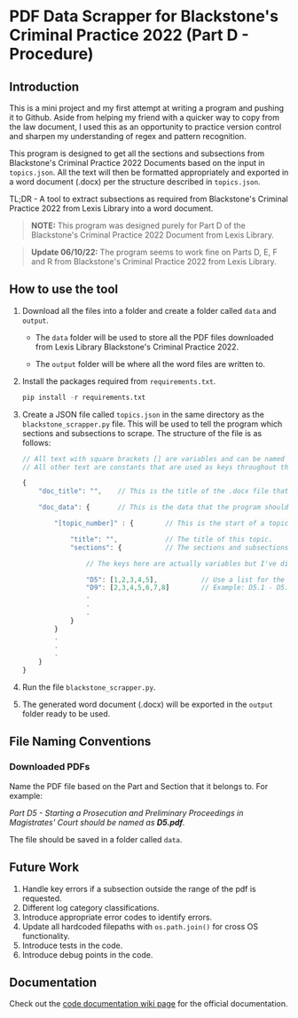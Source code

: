 # PDF Data Scrapper for Blackstone's Criminal Practice 2022 (Part D - Procedure)

## Introduction

This is a mini project and my first attempt at writing a program and pushing it to Github. Aside from helping my friend with a quicker way to copy from the law document, I used this as an opportunity to practice version control and sharpen my understanding of regex and pattern recognition.

This program is designed to get all the sections and subsections from Blackstone's Criminal Practice 2022 Documents based on the input in `topics.json`. All the text will then be formatted appropriately and exported in a word document (.docx) per the structure described in `topics.json`.

TL;DR - A tool to extract subsections as required from Blackstone's Criminal Practice 2022 from Lexis Library into a word document.

> **NOTE:** This program was designed purely for Part D of the Blackstone's Criminal Practice 2022 Document from Lexis Library. 

> **Update 06/10/22:** The program seems to work fine on Parts D, E, F and R from Blackstone's Criminal Practice 2022 from Lexis Library.

## How to use the tool

1. Download all the files into a folder and create a folder called `data` and `output`.

    * The `data` folder will be used to store all the PDF files downloaded from Lexis Library Blackstone's Criminal Practice 2022.

    * The `output` folder will be where all the word files are written to.

2. Install the packages required from `requirements.txt`.

    ```py
    pip install -r requirements.txt
    ```

3. Create a JSON file called `topics.json` in the same directory as the `blackstone_scrapper.py` file. This will be used to tell the program which sections and subsections to scrape. The structure of the file is as follows:

    ```js
    // All text with square brackets [] are variables and can be named according to preference.
    // All other text are constants that are used as keys throughout the program.

    {
        "doc_title": "",    // This is the title of the .docx file that will be created.

        "doc_data": {       // This is the data that the program should look for.

            "[topic_number]" : {        // This is the start of a topic. There can be as many topics as you want within this JSON file.

                "title": "",            // The title of this topic.
                "sections": {           // The sections and subsections that the progrma should look for

                    // The keys here are actually variables but I've displayed them as text as an example situation.

                    "D5": [1,2,3,4,5],           // Use a list for the subsections within that particular section 
                    "D9": [2,3,4,5,6,7,8]        // Example: D5.1 - D5.5 and D9.2 - D9.8
                    .
                    .
                    .
                }
            }
            .
            .
            .
        }
    }
    ```

4. Run the file `blackstone_scrapper.py`.

5. The generated word document (.docx) will be exported in the `output` folder ready to be used.

## File Naming Conventions

### Downloaded PDFs

Name the PDF file based on the Part and Section that it belongs to. For example:

*Part D5 - Starting a Prosecution and Preliminary Proceedings in Magistrates' Court should be named as **D5.pdf**.*

The file should be saved in a folder called `data`.

## Future Work

1. Handle key errors if a subsection outside the range of the pdf is requested.
2. Different log category classifications.
3. Introduce appropriate error codes to identify errors.
4. Update all hardcoded filepaths with `os.path.join()` for cross OS functionality.
5. Introduce tests in the code.
6. Introduce debug points in the code.

## Documentation

Check out the [code documentation wiki page](https://github.com/thekhoo/LexisNexis-PDF-Scrapper/wiki/Code-Documentation) for the official documentation.
